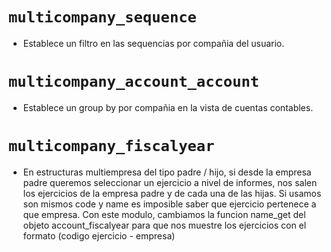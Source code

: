 # ```multicompany_sequence ```

* Establece un filtro en las sequencias por compañia del usuario.

# ```multicompany_account_account ```

* Establece un group by por compañia en la vista de cuentas contables.

# ```multicompany_fiscalyear ```

* En estructuras multiempresa del tipo padre / hijo, si desde la empresa 
padre queremos seleccionar un ejercicio a nivel de informes, nos salen los 
ejercicios de la empresa padre y de cada una de las hijas. Si usamos son 
mismos code y name es imposible saber que ejercicio pertenece a que empresa.
Con este modulo, cambiamos la funcion name_get del objeto account_fiscalyear
para que nos muestre los ejercicios con el formato (codigo ejercicio - empresa)
